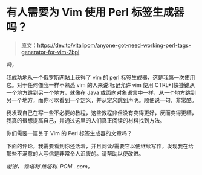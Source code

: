 # 有人需要为 Vim 使用 Perl 标签生成器吗？

> 原文：<https://dev.to/vitalipom/anyone-got-need-working-perl-tags-generator-for-vim-2bpi>

*嗨，*

我成功地从一个俄罗斯网站上获得了 vim 的 perl 标签生成器，这是我第一次使用它。对于任何像我一样不熟悉 vim 的人来说:标记允许 vim 使用 CTRL+]快捷键从一个地方跳到另一个地方，就像在 Java 或面向对象语言中一样，从一个地方跳到另一个地方，而你可以看到一个定义，并从定义跳到声明。顺便说一句，非常酷。

我发现自己在写一些不必要的教程，这些教程非但没有变得更好，反而变得更糟，我真的很想提高自己，并通过这里的人们真正阅读的材料找到方法。

你们需要一篇关于 Vim 的 Perl 标签生成器的文章吗？

下面的评论，我需要看到你还活着，并且阅读/需要它以便继续写作，发现我在给那些不满意的人写信是非常令人沮丧的。请帮助以便改进。

*谢谢，
维塔利
维塔利. POM . com。*
